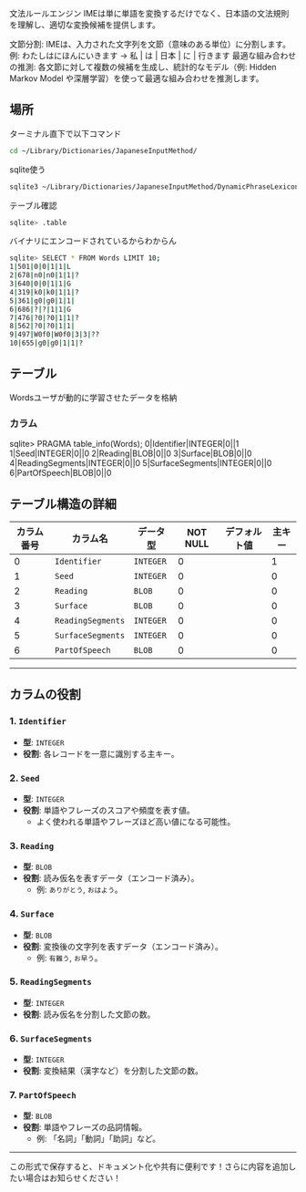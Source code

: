 文法ルールエンジン
IMEは単に単語を変換するだけでなく、日本語の文法規則を理解し、適切な変換候補を提供します。

文節分割:
IMEは、入力された文字列を文節（意味のある単位）に分割します。
例: わたしはにほんにいきます -> 私 | は | 日本 | に | 行きます
最適な組み合わせの推測:
各文節に対して複数の候補を生成し、統計的なモデル（例: Hidden Markov Model や深層学習）を使って最適な組み合わせを推測します。

## 場所

ターミナル直下で以下コマンド

```bash
cd ~/Library/Dictionaries/JapaneseInputMethod/
```

sqlite使う

```bash
sqlite3 ~/Library/Dictionaries/JapaneseInputMethod/DynamicPhraseLexicon_ja_JP.db
```

テーブル確認

```bash
sqlite> .table
```

バイナリにエンコードされているからわからん

```bash
sqlite> SELECT * FROM Words LIMIT 10;
1|501|0|0|1|1|L
2|678|n0|n0|1|1|?
3|640|0|0|1|1|G
4|319|k0|k0|1|1|?
5|361|g0|g0|1|1|
6|686|?|?|1|1|G
7|476|?0|?0|1|1|?
8|562|?0|?0|1|1|
9|497|W0f0|W0f0|3|3|??
10|655|g0|g0|1|1|?
```

## テーブル

Wordsユーザが動的に学習させたデータを格納

### カラム

sqlite> PRAGMA table_info(Words);
0|Identifier|INTEGER|0||1
1|Seed|INTEGER|0||0
2|Reading|BLOB|0||0
3|Surface|BLOB|0||0
4|ReadingSegments|INTEGER|0||0
5|SurfaceSegments|INTEGER|0||0
6|PartOfSpeech|BLOB|0||0

## **テーブル構造の詳細**

| カラム番号 | カラム名         | データ型   | NOT NULL | デフォルト値 | 主キー |
|------------|------------------|------------|----------|--------------|--------|
| 0          | `Identifier`    | `INTEGER`  | 0        |              | 1      |
| 1          | `Seed`          | `INTEGER`  | 0        |              | 0      |
| 2          | `Reading`       | `BLOB`     | 0        |              | 0      |
| 3          | `Surface`       | `BLOB`     | 0        |              | 0      |
| 4          | `ReadingSegments` | `INTEGER` | 0        |              | 0      |
| 5          | `SurfaceSegments` | `INTEGER` | 0        |              | 0      |
| 6          | `PartOfSpeech`  | `BLOB`     | 0        |              | 0      |

---

## **カラムの役割**

### **1. `Identifier`**

- **型**: `INTEGER`
- **役割**: 各レコードを一意に識別する主キー。

### **2. `Seed`**

- **型**: `INTEGER`
- **役割**: 単語やフレーズのスコアや頻度を表す値。
  - よく使われる単語やフレーズほど高い値になる可能性。

### **3. `Reading`**

- **型**: `BLOB`
- **役割**: 読み仮名を表すデータ（エンコード済み）。
  - 例: `ありがとう`, `おはよう`。

### **4. `Surface`**

- **型**: `BLOB`
- **役割**: 変換後の文字列を表すデータ（エンコード済み）。
  - 例: `有難う`, `お早う`。

### **5. `ReadingSegments`**

- **型**: `INTEGER`
- **役割**: 読み仮名を分割した文節の数。

### **6. `SurfaceSegments`**

- **型**: `INTEGER`
- **役割**: 変換結果（漢字など）を分割した文節の数。

### **7. `PartOfSpeech`**

- **型**: `BLOB`
- **役割**: 単語やフレーズの品詞情報。
  - 例: 「名詞」「動詞」「助詞」など。

---

この形式で保存すると、ドキュメント化や共有に便利です！さらに内容を追加したい場合はお知らせください！
